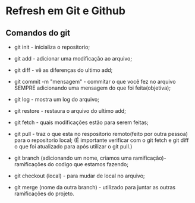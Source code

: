 # Refresh em Git e Github

## Comandos do git

* git init - inicializa o repositorio;

* git add - adicionar uma modificação ao arquivo;

* git diff - vê as diferenças do ultimo add;

* git commit -m "mensagem" - commitar o que você fez no arquivo SEMPRE adicionando uma mensagem do que foi feita(objetiva);

* git log - mostra um log do arquivo;

* git restore - restaura o arquivo do ultimo add;

* git fetch - quais modificações estão para serem feitas;

* git pull - traz o que esta no respositorio remoto(feito por outra pessoa) para o repositorio local;
(É importante verificar com o git fetch e git diff o que foi atualizado para após utilizar o git pull.)

* git branch (adicionando um nome, criamos uma ramificação)- ramificações do codigo que estamos fazendo;

* git checkout (local) - para mudar de local no arquivo;

* git merge (nome da outra branch) - utilizado para juntar as outras ramificações do projeto.
